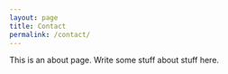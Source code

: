 ```yaml
---
layout: page
title: Contact
permalink: /contact/
---
```


This is an about page. Write some stuff about stuff here.

